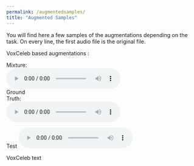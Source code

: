 ```yaml
---
permalink: /augmentedsamples/
title: "Augmented Samples"
---
```


You will find here a few samples of the augmentations depending on the task. On every line, the first audio file is the original file.


VoxCeleb based augmentations : 
<html>
<div class="grid-container"><div class="grid-item"> Mixture:</div><div class="grid-item"> <audio controls=""> <source src="../audio/id10227_2P3pquebk9k_000020.wav" type="audio/wav"> Your browser does not support the audio element. </audio></div><div class="grid-item">Ground<br />Truth:</div><div class="grid-item"><audio controls=""> <source src="../audio/id10227_2P3pquebk9k_000020.wav" type="audio/wav" />
  </audio></div>
  
  
  Test
<audio controls>
  <source src="../audio/id10227_2P3pquebk9k_000020.wav" type="audio/wav">
</audio></html>


VoxCeleb
text
